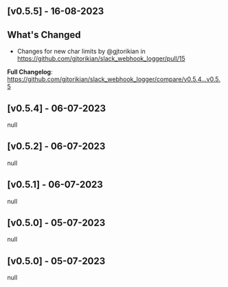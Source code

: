 ## [v0.5.5] - 16-08-2023
## What's Changed
* Changes for new char limits by @gjtorikian in https://github.com/gjtorikian/slack_webhook_logger/pull/15


**Full Changelog**: https://github.com/gjtorikian/slack_webhook_logger/compare/v0.5.4...v0.5.5
## [v0.5.4] - 06-07-2023
null
## [v0.5.2] - 06-07-2023
null
## [v0.5.1] - 06-07-2023
null
## [v0.5.0] - 05-07-2023
null
## [v0.5.0] - 05-07-2023
null
